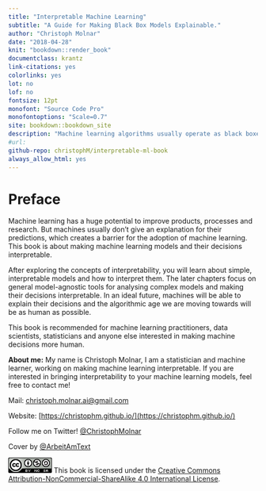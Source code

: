 ```yaml
---
title: "Interpretable Machine Learning"
subtitle: "A Guide for Making Black Box Models Explainable."
author: "Christoph Molnar"
date: "2018-04-28"
knit: "bookdown::render_book"
documentclass: krantz
link-citations: yes
colorlinks: yes
lot: no
lof: no
fontsize: 12pt
monofont: "Source Code Pro"
monofontoptions: "Scale=0.7"
site: bookdown::bookdown_site
description: "Machine learning algorithms usually operate as black boxes and it is unclear how they derived a certain decision. This book is a guide for practitioners on how to make machine learning decisions more interpretable."
#url:
github-repo: christophM/interpretable-ml-book
always_allow_html: yes
---
```




# Preface


Machine learning has a huge potential to improve products, processes and research. But machines usually don’t give an explanation for their predictions, which creates a barrier for the adoption of machine learning. This book is about making machine learning models and their decisions interpretable.

After exploring the concepts of interpretability, you will learn about simple, interpretable models and how to interpret them. The later chapters focus on general model-agnostic tools for analysing complex models and making their decisions interpretable. In an ideal future, machines will be able to explain their decisions and the algorithmic age we are moving towards will be as human as possible.

This book is recommended for machine learning practitioners, data scientists, statisticians and anyone else interested in making machine decisions more human.



**About me:** My name is Christoph Molnar, I am a statistician and machine learner, working on making machine learning interpretable.
If you are interested in bringing interpretability to your machine learning models, feel free to contact me!

Mail: christoph.molnar.ai@gmail.com

Website: [https://christophm.github.io/](https://christophm.github.io/)

Follow me on Twitter! [\@ChristophMolnar](https://twitter.com/ChristophMolnar)

Cover by [\@ArbeitAmText](https://twitter.com/ArbeitAmText)


 ![Creative Commons License](images/by-nc-sa.png)
This book is licensed under the [Creative Commons Attribution-NonCommercial-ShareAlike 4.0 International License](http://creativecommons.org/licenses/by-nc-sa/4.0/).
